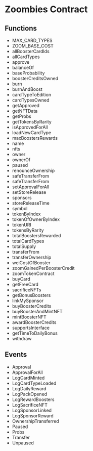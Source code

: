 
# Zoombies Contract 

## Functions 

- MAX_CARD_TYPES
- ZOOM_BASE_COST
- allBoosterCardIds
- allCardTypes
- approve
- balanceOf
- baseProbability
- boosterCreditsOwned
- burn
- burnAndBoost
- cardTypeToEdition
- cardTypesOwned
- getApproved
- getNFTData
- getProbs
- getTokensByRarity
- isApprovedForAll
- loadNewCardType
- maxBoostersRewards
- name
- nfts
- owner
- ownerOf
- paused
- renounceOwnership
- safeTransferFrom
- safeTransferFrom
- setApprovalForAll
- setStoreRelease
- sponsors
- storeReleaseTime
- symbol
- tokenByIndex
- tokenOfOwnerByIndex
- tokenURI
- tokensByRarity
- totalBoostersRewarded
- totalCardTypes
- totalSupply
- transferFrom
- transferOwnership
- weiCostOfBooster
- zoomGainedPerBoosterCredit
- zoomTokenContract
- buyCard
- getFreeCard
- sacrificeNFTs
- getBonusBoosters
- linkMySponsor
- buyBoosterCredits
- buyBoosterAndMintNFT
- mintBoosterNFT
- awardBoosterCredits
- supportsInterface
- getTimeToDailyBonus
- withdraw


## Events 

- Approval
- ApprovalForAll
- LogCardMinted
- LogCardTypeLoaded
- LogDailyReward
- LogPackOpened
- LogRewardBoosters
- LogSacrificeNFT
- LogSponsorLinked
- LogSponsorReward
- OwnershipTransferred
- Paused
- Probs
- Transfer
- Unpaused


            
